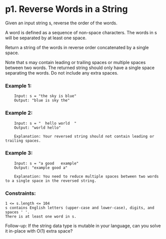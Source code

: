 # p1. Reverse Words in a String

Given an input string s, reverse the order of the words.

A word is defined as a sequence of non-space characters. The words in s will be separated by at least one space.

Return a string of the words in reverse order concatenated by a single space.

Note that s may contain leading or trailing spaces or multiple spaces between two words. The returned string should only have a single space separating the words. Do not include any extra spaces.


### Example 1:

```
    Input: s = "the sky is blue"
    Output: "blue is sky the"
```

### Example 2:
```
    Input: s = "  hello world  "
    Output: "world hello"

    Explanation: Your reversed string should not contain leading or trailing spaces.
```
### Example 3:
```
    Input: s = "a good   example"
    Output: "example good a"

    Explanation: You need to reduce multiple spaces between two words to a single space in the reversed string.
```

### Constraints:

    1 <= s.length <= 104
    s contains English letters (upper-case and lower-case), digits, and spaces ' '.
    There is at least one word in s.

 

Follow-up: If the string data type is mutable in your language, can you solve it in-place with O(1) extra space?
